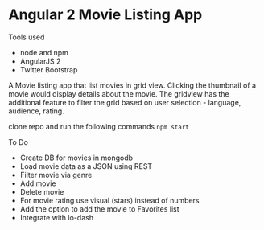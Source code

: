 # Angular 2 Movie Listing App 

Tools used
- node and npm
- AngularJS 2
- Twitter Bootstrap

A Movie listing app that list movies in grid view. Clicking the thumbnail of a movie would display details about the movie. The gridview has the additional feature to filter the grid based on user selection - language, audience, rating.

clone repo and run the following commands
`npm start`


To Do 
- Create DB for movies in mongodb
- Load movie data as a JSON using REST
- Filter movie via genre
- Add movie
- Delete movie
- For movie rating use visual (stars) instead of numbers
- Add the option to add the movie to Favorites list
- Integrate with lo-dash